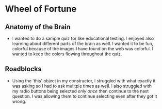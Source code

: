# Wheel of Fortune

## Anatomy of the Brain
 - I wanted to do a sample quiz for like educational testing. I enjoyed also learning about different parts of the brain as well. I wanted it to be fun, colorful because of the images I have found on the web was colorful. I wanted to keep the colors flowing throughout the quiz. 

 ## Roadblocks
 - Using the 'this' object in my constructor, I struggled with what exactly it was asking so I had to ask mulitple times as well. I also struggled with my radio buttons being selected  _only once_  then continue to the next question. I was allowing them to continue selecting even after they got it wrong. 